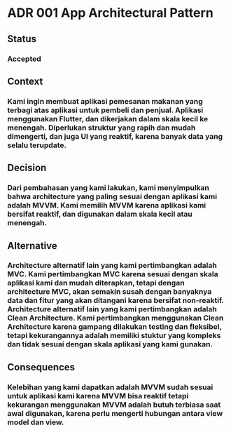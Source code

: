 # ADR 001 App Architectural Pattern

## Status
### Accepted

## Context 
### Kami ingin membuat aplikasi pemesanan makanan yang terbagi atas aplikasi untuk pembeli dan penjual. Aplikasi menggunakan Flutter, dan dikerjakan dalam skala kecil ke menengah. Diperlukan struktur yang rapih dan mudah dimengerti, dan juga UI yang reaktif, karena banyak data yang selalu terupdate.

## Decision
### Dari pembahasan yang kami lakukan, kami menyimpulkan bahwa architecture yang paling sesuai dengan aplikasi kami adalah MVVM. Kami memilih MVVM karena aplikasi kami bersifat reaktif, dan digunakan dalam skala kecil atau menengah.

## Alternative
### Architecture alternatif lain yang kami pertimbangkan adalah MVC. Kami pertimbangkan MVC karena sesuai dengan skala aplikasi kami dan mudah diterapkan, tetapi dengan architecture MVC, akan semakin susah dengan banyaknya data dan fitur yang akan ditangani karena bersifat non-reaktif. Architecture alternatif lain yang kami pertimbangkan adalah Clean Architecture. Kami pertimbangkan menggunakan Clean Architecture karena gampang dilakukan testing dan fleksibel, tetapi kekurangannya adalah memiliki stuktur yang kompleks dan tidak sesuai dengan skala aplikasi yang kami gunakan.

## Consequences
### Kelebihan yang kami dapatkan adalah MVVM sudah sesuai untuk aplikasi kami karena MVVM bisa reaktif tetapi kekurangan menggunakan MVVM adalah butuh terbiasa saat awal digunakan, karena perlu mengerti hubungan antara view model dan view. 